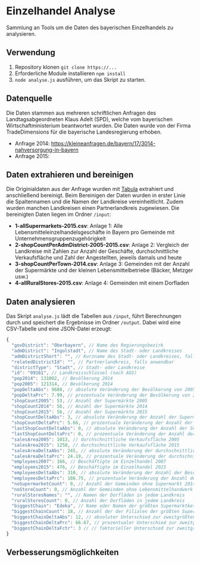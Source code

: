 # Einzelhandel Analyse
Sammlung an Tools um die Daten des bayerischen Einzelhandels zu analysieren.

## Verwendung
1. Repository klonen `git clone https://...`
2. Erforderliche Module installieren `npm install`
3. `node analyse.js` ausführen, um das Skript zu starten.

## Datenquelle
Die Daten stammen aus mehreren schriftlichen Anfragen des Landtagsabgeordneten Klaus Adelt (SPD), welche vom bayerischen Wirtschaftministerium beantwortet wurden. Die Daten wurde von der Firma TradeDimensions für die bayerische Landesregierung erhoben. 
- Anfrage 2014: https://kleineanfragen.de/bayern/17/3014-nahversorgung-in-bayern
- Anfrage 2015:

## Daten extrahieren und bereinigen
Die Originialdaten aus der Anfrage wurden mit [Tabula](http://tabula.technology/) extrahiert und anschließend bereinigt. Beim Bereinigen der Daten wurden in erster Linie die Spaltennamen und die Namen der Landkreise vereinheitlicht. Zudem wurden manchen Landkreisen einen Partnerlandkreis zugewiesen. Die bereinigten Daten liegen im Ordner `/input`:

- **1-allSupermarkets-2015.csv**: Anlage 1: Alle Lebensmitteleinzelhandelsgeschäfte in Bayern pro Gemeinde mit Unternehmensgruppenzugehörigkeit
- **2-shopCountPerAdmDistrict-2005-2015.csv**: Anlage 2: Vergleich der Landkreise mit Zahlen zur Anzahl der Geschäfte, durchschnittliche Verkaufsfläche und Zahl der Angestellten, jeweils damals und heute
- **3-shopCountPerTown-2014.csv**: Anlage 3: Gemeinden mit der Anzahl der Supermärkte und der kleinen Lebensmittelbetriebe (Bäcker, Metzger usw.) 
- **4-allRuralStores-2015.csv**: Anlage 4: Gemeinden mit einem Dorfladen 

## Daten analysieren
Das Skript `analyse.js` lädt die Tabellen aus `/input`, führt Berechnungen durch und speichert die Ergebnisse im Ordner `/output`. Dabei wird eine CSV-Tabelle und eine JSON-Datei erzeugt:

```javascript
{
  "govDistrict": "Oberbayern", // Name des Regierungsbezirk
  "admDistrict": "Ingolstadt", // Name des Stadt- oder Landkreises
  "admDistrictShort": "", // Kurzname des Stadt- oder Landkreises, falls anwendbar
  "relatedDistrictId": "", // Partnerlandkreis, falls anwendbar
  "districtType": "Stadt", // Stadt- oder Landkreise
  "id": "09161", // Landkreisschlüssel (nach AGS)
  "pop2014": 131002, // Bevölkerung 2014
  "pop2005": 121314, // Bevölkerung 2014
  "popDeltaAbs": 9688, // absolute Veränderung der Bevölkerung von 2005 bis 2014
  "popDeltaPrc": 7.99, // prozentuale Veränderung der Bevölkerung von 2005 bis 2014
  "shopCount2005": 53, // Anzahl der Supermärkte 2005
  "shopCount2014": 56, // Anzahl der Supermärkte 2014
  "shopCount2015": 56, // Anzahl der Supermärkte 2015
  "shopCountDeltaAbs": 3, // absolute Veränderung der Anzahl der Supermärkten von 2005 bis 2015
  "shopCountDeltaPrc": 5.66, // prozentuale Veränderung der Anzahl der Supermärkten von 2005 bis 2015
  "lastShopCountDeltaAbs": 0, // absolute Veränderung der Anzahl der Supermärkten von 2014 bis 2015
  "lastShopCountDeltaPrc": 0, // prozentuale Veränderung der Anzahl der Supermärkten von 2014 bis 2015
  "salesArea2005": 1013, // durchschnittliche Verkaufsfläche 2005
  "salesArea2015": 1258, // durchschnittliche Verkaufsfläche 2015
  "salesAreaDeltaAbs": 245, // absolute Veränderung der durchschnittlichen Verkaufsfläche von 2005 bis 2015
  "salesAreaDeltaPrc": 24.19, // prozentuale Veränderung der durchschnittlichen Verkaufsfläche von 2005 bis 2015
  "employees2007": 166, // Beschäftigte im Einzelhandel 2007
  "employees2015": 476, // Beschäftigte im Einzelhandel 2015
  "employeesDeltaAbs": 310, // absolute Veränderung der Anzahl der Beschäftigen von 2007 bis 2015
  "employeesDeltaPrc": 186.75, // prozentuale Veränderung der Anzahl der Beschäftigen von 2007 bis 2015
  "noSupermarketCount": 0, // Anzahl der Gemeinden ohne Supermarkt 2014
  "noStoreCount": 0, // Anzahl der Gemeinden ohne Lebensmittelhandwerk 2014
  "ruralStoresNames": "", // Namen der Dorfläden in jedem Landkreis
  "ruralStoresCount": 0, // Anzahl der Dorfläden in jedem Landkreis
  "biggestChain": "Edeka", // Name oder Namen der größten Supermarktkette
  "biggestChainCount": 18, // Anzahl der der Filialen der größten Supermarktkette
  "biggestChainDeltaAbs": 12, // absoluter Unterschied zur zweitgrößten Supermarktkette
  "biggestChainDeltaPrc": 66.67, // prozentualer Unterschied zur zweitgrößten Supermarktkette
  "biggestChainDeltaFctr": 3 // // faktorieller Unterschied zur zweitgrößten Supermarktkette
}
```

## Verbesserungsmöglichkeiten

